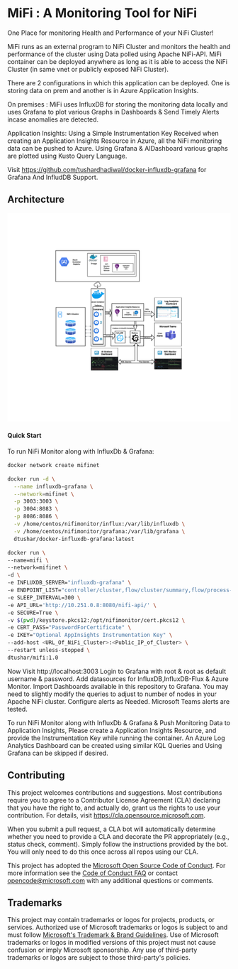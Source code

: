 # MiFi : A Monitoring Tool for NiFi

  One Place for monitoring Health and Performance of your NiFi Cluster!

  MiFi runs as an external program to NiFi Cluster and monitors the health and performance of the cluster using Data polled using Apache NiFi-API.
  MiFi container can be deployed anywhere as long as it is able to access the NiFi Cluster (in same vnet or publicly exposed NiFi Cluster).
  
  There are 2 configurations in which this application can be deployed. 
  One is storing data on prem and another is in Azure Application Insights.
  
  On premises :
  MiFi uses InfluxDB for storing the monitoring data locally and uses Grafana to plot various Graphs in Dashboards & Send Timely Alerts incase anomalies are detected.

  Application Insights: Using a Simple Instrumentation Key Received when creating an Application Insights Resource in Azure, all the NiFi monitoring data can be pushed to Azure. Using Grafana & AIDashboard various graphs are plotted using Kusto Query Language.

  Visit https://github.com/tushardhadiwal/docker-influxdb-grafana for Grafana And InfludDB Support.

## Architecture

![](./Docs/NiFiMonitorArch400ppi.png)

#### Quick Start

To run NiFi Monitor along with InfluxDb & Grafana:

```sh
docker network create mifinet
```

```sh
docker run -d \
  --name influxdb-grafana \
  --network=mifinet \
  -p 3003:3003 \
  -p 3004:8083 \
  -p 8086:8086 \
  -v /home/centos/nifimonitor/influx:/var/lib/influxdb \
  -v /home/centos/nifimonitor/grafana:/var/lib/grafana \
  dtushar/docker-influxdb-grafana:latest
```

```sh
docker run \
--name=mifi \
--network=mifinet \
-d \
-e INFLUXDB_SERVER="influxdb-grafana" \
-e ENDPOINT_LIST="controller/cluster,flow/cluster/summary,flow/process-groups/root,flow/status,counters,system-diagnostics" \
-e SLEEP_INTERVAL=300 \
-e API_URL='http://10.251.0.8:8080/nifi-api/' \
-e SECURE=True \
-v $(pwd)/keystore.pkcs12:/opt/nifimonitor/cert.pkcs12 \
-e CERT_PASS="PasswordForCertificate" \
-e IKEY="Optional AppInsights Instrumentation Key" \ 
--add-host <URL_Of_NiFi_Cluster>:<Public_IP_of_Cluster> \
--restart unless-stopped \
dtushar/mifi:1.0
```

Now Visit http://localhost:3003 Login to Grafana with root & root as default username & password.  Add datasources for InfluxDB,InfluxDB-Flux & Azure Monitor. Import Dashboards available in this repository to Grafana. You may need to slightly modify the queries to adjust to number of nodes in your Apache NiFi cluster.
Configure alerts as Needed. Microsoft Teams alerts are tested.

To run NiFi Monitor along with InfluxDb & Grafana & Push Monitoring Data to Application Insights, Please create a Application Insights Resource, and provide the Instrumentation Key while running the container. An Azure Log Analytics Dashboard can be created using similar KQL Queries and Using Grafana can be skipped if desired.

## Contributing

This project welcomes contributions and suggestions.  Most contributions require you to agree to a
Contributor License Agreement (CLA) declaring that you have the right to, and actually do, grant us
the rights to use your contribution. For details, visit https://cla.opensource.microsoft.com.

When you submit a pull request, a CLA bot will automatically determine whether you need to provide
a CLA and decorate the PR appropriately (e.g., status check, comment). Simply follow the instructions
provided by the bot. You will only need to do this once across all repos using our CLA.

This project has adopted the [Microsoft Open Source Code of Conduct](https://opensource.microsoft.com/codeofconduct/).
For more information see the [Code of Conduct FAQ](https://opensource.microsoft.com/codeofconduct/faq/) or
contact [opencode@microsoft.com](mailto:opencode@microsoft.com) with any additional questions or comments.

## Trademarks

This project may contain trademarks or logos for projects, products, or services. Authorized use of Microsoft 
trademarks or logos is subject to and must follow 
[Microsoft's Trademark & Brand Guidelines](https://www.microsoft.com/en-us/legal/intellectualproperty/trademarks/usage/general).
Use of Microsoft trademarks or logos in modified versions of this project must not cause confusion or imply Microsoft sponsorship.
Any use of third-party trademarks or logos are subject to those third-party's policies.
